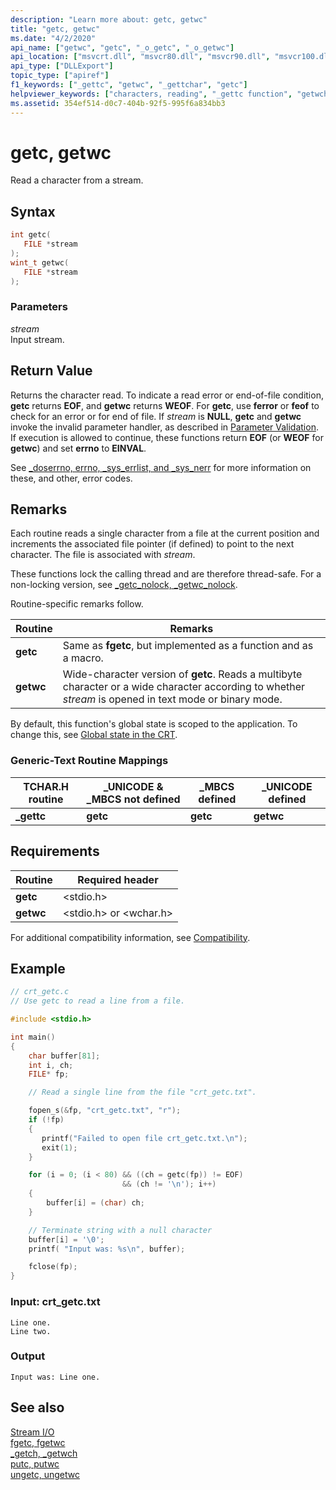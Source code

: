 ```yaml
---
description: "Learn more about: getc, getwc"
title: "getc, getwc"
ms.date: "4/2/2020"
api_name: ["getwc", "getc", "_o_getc", "_o_getwc"]
api_location: ["msvcrt.dll", "msvcr80.dll", "msvcr90.dll", "msvcr100.dll", "msvcr100_clr0400.dll", "msvcr110.dll", "msvcr110_clr0400.dll", "msvcr120.dll", "msvcr120_clr0400.dll", "ucrtbase.dll", "api-ms-win-crt-stdio-l1-1-0.dll", "api-ms-win-crt-private-l1-1-0.dll"]
api_type: ["DLLExport"]
topic_type: ["apiref"]
f1_keywords: ["_gettc", "getwc", "_gettchar", "getc"]
helpviewer_keywords: ["characters, reading", "_gettc function", "getwchar function", "streams, reading characters from", "reading characters from streams", "getc function", "getwc function", "gettc function"]
ms.assetid: 354ef514-d0c7-404b-92f5-995f6a834bb3
---
```

# getc, getwc

Read a character from a stream.

## Syntax

```C
int getc(
   FILE *stream
);
wint_t getwc(
   FILE *stream
);
```

### Parameters

*stream*<br/>
Input stream.

## Return Value

Returns the character read. To indicate a read error or end-of-file condition, **getc** returns **EOF**, and **getwc** returns **WEOF**. For **getc**, use **ferror** or **feof** to check for an error or for end of file. If *stream* is **NULL**, **getc** and **getwc** invoke the invalid parameter handler, as described in [Parameter Validation](../../c-runtime-library/parameter-validation.md). If execution is allowed to continue, these functions return **EOF** (or **WEOF** for **getwc**) and set **errno** to **EINVAL**.

See [_doserrno, errno, _sys_errlist, and _sys_nerr](../../c-runtime-library/errno-doserrno-sys-errlist-and-sys-nerr.md) for more information on these, and other, error codes.

## Remarks

Each routine reads a single character from a file at the current position and increments the associated file pointer (if defined) to point to the next character. The file is associated with *stream*.

These functions lock the calling thread and are therefore thread-safe. For a non-locking version, see [_getc_nolock, _getwc_nolock](getc-nolock-getwc-nolock.md).

Routine-specific remarks follow.

|Routine|Remarks|
|-------------|-------------|
|**getc**|Same as **fgetc**, but implemented as a function and as a macro.|
|**getwc**|Wide-character version of **getc**. Reads a multibyte character or a wide character according to whether *stream* is opened in text mode or binary mode.|

By default, this function's global state is scoped to the application. To change this, see [Global state in the CRT](../global-state.md).

### Generic-Text Routine Mappings

|TCHAR.H routine|_UNICODE & _MBCS not defined|_MBCS defined|_UNICODE defined|
|---------------------|------------------------------------|--------------------|-----------------------|
|**_gettc**|**getc**|**getc**|**getwc**|

## Requirements

|Routine|Required header|
|-------------|---------------------|
|**getc**|\<stdio.h>|
|**getwc**|\<stdio.h> or \<wchar.h>|

For additional compatibility information, see [Compatibility](../../c-runtime-library/compatibility.md).

## Example

```C
// crt_getc.c
// Use getc to read a line from a file.

#include <stdio.h>

int main()
{
    char buffer[81];
    int i, ch;
    FILE* fp;

    // Read a single line from the file "crt_getc.txt".

    fopen_s(&fp, "crt_getc.txt", "r");
    if (!fp)
    {
       printf("Failed to open file crt_getc.txt.\n");
       exit(1);
    }

    for (i = 0; (i < 80) && ((ch = getc(fp)) != EOF)
                         && (ch != '\n'); i++)
    {
        buffer[i] = (char) ch;
    }

    // Terminate string with a null character
    buffer[i] = '\0';
    printf( "Input was: %s\n", buffer);

    fclose(fp);
}
```

### Input: crt_getc.txt

```Input
Line one.
Line two.
```

### Output

```Output
Input was: Line one.
```

## See also

[Stream I/O](../../c-runtime-library/stream-i-o.md)<br/>
[fgetc, fgetwc](fgetc-fgetwc.md)<br/>
[_getch, _getwch](getch-getwch.md)<br/>
[putc, putwc](putc-putwc.md)<br/>
[ungetc, ungetwc](ungetc-ungetwc.md)<br/>
